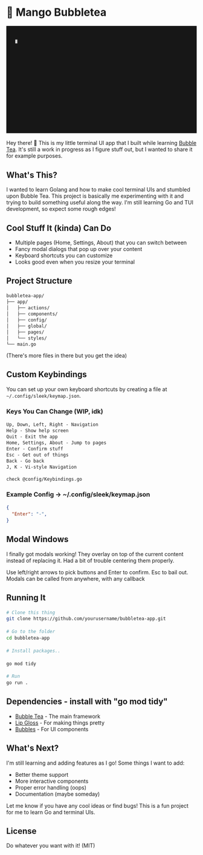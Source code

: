 # 🥭 Mango Bubbletea

![Alt Text](https://github.com/executionreverted/mango-bubbletea/blob/master/views.gif)

Hey there! 👋 This is my little terminal UI app that I built while learning [Bubble Tea](https://github.com/charmbracelet/bubbletea). It's still a work in progress as I figure stuff out, but I wanted to share it for example purposes.

## What's This?

I wanted to learn Golang and how to make cool terminal UIs and stumbled upon Bubble Tea. This project is basically me experimenting with it and trying to build something useful along the way. I'm still learning Go and TUI development, so expect some rough edges!

## Cool Stuff It (kinda) Can Do

- Multiple pages (Home, Settings, About) that you can switch between
- Fancy modal dialogs that pop up over your content
- Keyboard shortcuts you can customize
- Looks good even when you resize your terminal

## Project Structure

```
bubbletea-app/
├── app/
│   ├── actions/
│   ├── components/
│   ├── config/
│   ├── global/
│   ├── pages/
│   └── styles/
└── main.go
```

(There's more files in there but you get the idea)

## Custom Keybindings

You can set up your own keyboard shortcuts by creating a file at `~/.config/sleek/keymap.json`.

### Keys You Can Change (WIP, idk)

```
Up, Down, Left, Right - Navigation
Help - Show help screen
Quit - Exit the app
Home, Settings, About - Jump to pages
Enter - Confirm stuff
Esc - Get out of things
Back - Go back
J, K - Vi-style Navigation

check @config/Keybindings.go
```

### Example Config -> ~/.config/sleek/keymap.json

```json
{
  "Enter": "-",
}
```

## Modal Windows

I finally got modals working! They overlay on top of the current content instead of replacing it. Had a bit of trouble centering them properly.

Use left/right arrows to pick buttons and Enter to confirm. Esc to bail out.
Modals can be called from anywhere, with any callback

## Running It

```bash
# Clone this thing
git clone https://github.com/yourusername/bubbletea-app.git

# Go to the folder
cd bubbletea-app

# Install packages.. 

go mod tidy

# Run
go run . 
```

## Dependencies - install with  "go mod tidy"

- [Bubble Tea](https://github.com/charmbracelet/bubbletea) - The main framework
- [Lip Gloss](https://github.com/charmbracelet/lipgloss) - For making things pretty
- [Bubbles](https://github.com/charmbracelet/bubbles) - For UI components

## What's Next?

I'm still learning and adding features as I go! Some things I want to add:

- Better theme support
- More interactive components
- Proper error handling (oops)
- Documentation (maybe someday)

Let me know if you have any cool ideas or find bugs! This is a fun project for me to learn Go and terminal UIs.

## License

Do whatever you want with it! (MIT)
